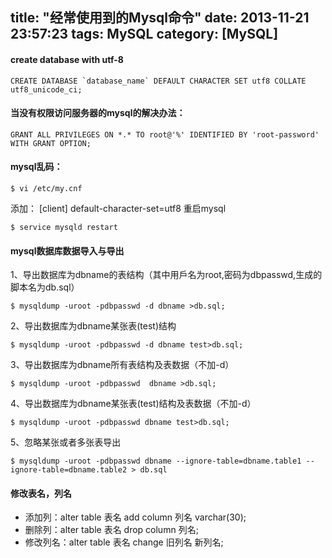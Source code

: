 title: "经常使用到的Mysql命令"
date: 2013-11-21 23:57:23
tags: MySQL
category: [MySQL]
---

#### create database with utf-8

```
CREATE DATABASE `database_name` DEFAULT CHARACTER SET utf8 COLLATE utf8_unicode_ci;
```

#### 当没有权限访问服务器的mysql的解决办法：

```
GRANT ALL PRIVILEGES ON *.* TO root@'%' IDENTIFIED BY 'root-password' WITH GRANT OPTION;
```

#### mysql乱码：

```
$ vi /etc/my.cnf
```

添加：
[client]
default-character-set=utf8
重启mysql
```
$ service mysqld restart
```
#### mysql数据库数据导入与导出

1、导出数据库为dbname的表结构（其中用戶名为root,密码为dbpasswd,生成的脚本名为db.sql）
```
$ mysqldump -uroot -pdbpasswd -d dbname >db.sql;
```
2、导出数据库为dbname某张表(test)结构
```
$ mysqldump -uroot -pdbpasswd -d dbname test>db.sql;
```
3、导出数据库为dbname所有表结构及表数据（不加-d）
```
$ mysqldump -uroot -pdbpasswd  dbname >db.sql;
```
4、导出数据库为dbname某张表(test)结构及表数据（不加-d）
```
$ mysqldump -uroot -pdbpasswd dbname test>db.sql;
```
5、忽略某张或者多张表导出

```
$ mysqldump -uroot -pdbpasswd dbname --ignore-table=dbname.table1 --ignore-table=dbname.table2 > db.sql
```

#### 修改表名，列名

* 添加列：alter table 表名 add column 列名 varchar(30);
* 删除列：alter table 表名 drop column 列名;
* 修改列名：alter table 表名 change 旧列名 新列名;
